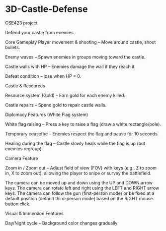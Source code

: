 # 3D-Castle-Defense
CSE423 project


Defend your castle from enemies

Core Gameplay 
Player movement & shooting – Move around castle, shoot bullets.

Enemy waves – Spawn enemies in groups moving toward the castle.

Castle walls with HP – Enemies damage the wall if they reach it.

Defeat condition – lose when HP = 0.



Castle & Resources

Resource system (Gold) – Earn gold for each enemy killed.

Castle repairs – Spend gold to repair castle walls.



Diplomacy Features (White Flag system)

White flag raising – Press a key to raise a flag (draw a white rectangle/pole).

Temporary ceasefire – Enemies respect the flag and pause for 10 seconds.

Healing during the flag – Castle slowly heals while the flag is up (but enemies regroup).



Camera Feature

Zoom in / Zoom out – Adjust field of view (FOV) with keys (e.g., Z to zoom in, X to zoom out), allowing the player to snipe or survey the battlefield.

The camera can be moved up and down using the UP and DOWN arrow keys. The camera can rotate left and right using the LEFT and RIGHT arrow keys. The camera can follow the gun (first-person mode) or be fixed at a default position (default third-person mode) based on the RIGHT mouse button click.



Visual & Immersion Features

Day/Night cycle – Background color changes gradually





